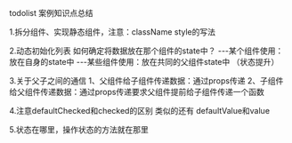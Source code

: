 todolist 案例知识点总结

1.拆分组件、实现静态组件，注意：className style的写法

2.动态初始化列表 如何确定将数据放在那个组件的state中？
    ---某个组件使用：放在自身的state中
    ---某些组件使用：放在共同的父组件state中 （状态提升）

3.关于父子之间的通信
    1、父组件给子组件传递数据：通过props传递
    2、子组件给父组件传递数据：通过props传递要求父组件提前给子组件传递一个函数

4.注意defaultChecked和checked的区别 类似的还有 defaultValue和value

5.状态在哪里，操作状态的方法就在那里



